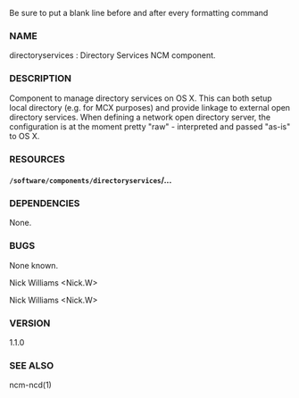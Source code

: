 Be sure to put a blank line before and after every formatting command

### NAME

directoryservices : Directory Services NCM component.

### DESCRIPTION

Component to manage directory services on OS X. This can both setup local directory (e.g. for MCX purposes) and provide linkage to external open directory services. When defining a network open directory server, the configuration is at the moment pretty "raw" - interpreted and passed "as-is" to OS X.

### RESOURCES

#### `/software/components/directoryservices`/...

### DEPENDENCIES

None.

### BUGS

None known.

Nick Williams <Nick.W>

Nick Williams <Nick.W>

### VERSION

1.1.0

### SEE ALSO

ncm-ncd(1)
